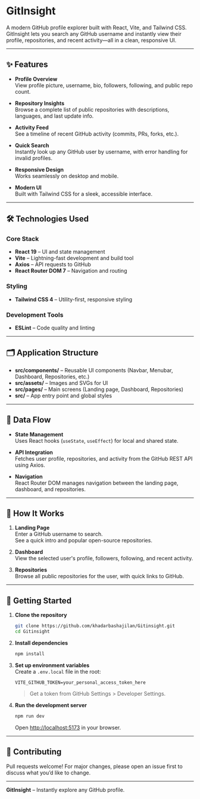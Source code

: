 # GitInsight

A modern GitHub profile explorer built with React, Vite, and Tailwind CSS. GitInsight lets you search any GitHub username and instantly view their profile, repositories, and recent activity—all in a clean, responsive UI.

---

## ✨ Features

- **Profile Overview**  
  View profile picture, username, bio, followers, following, and public repo count.

- **Repository Insights**  
  Browse a complete list of public repositories with descriptions, languages, and last update info.

- **Activity Feed**  
  See a timeline of recent GitHub activity (commits, PRs, forks, etc.).

- **Quick Search**  
  Instantly look up any GitHub user by username, with error handling for invalid profiles.

- **Responsive Design**  
  Works seamlessly on desktop and mobile.

- **Modern UI**  
  Built with Tailwind CSS for a sleek, accessible interface.

---

## 🛠️ Technologies Used

### Core Stack

- **React 19** – UI and state management
- **Vite** – Lightning-fast development and build tool
- **Axios** – API requests to GitHub
- **React Router DOM 7** – Navigation and routing

### Styling

- **Tailwind CSS 4** – Utility-first, responsive styling

### Development Tools

- **ESLint** – Code quality and linting

---

## 🗂️ Application Structure

- **src/components/** – Reusable UI components (Navbar, Menubar, Dashboard, Repositories, etc.)
- **src/assets/** – Images and SVGs for UI
- **src/pages/** – Main screens (Landing page, Dashboard, Repositories)
- **src/** – App entry point and global styles

---

## 🔄 Data Flow

- **State Management**  
  Uses React hooks (`useState`, `useEffect`) for local and shared state.

- **API Integration**  
  Fetches user profile, repositories, and activity from the GitHub REST API using Axios.

- **Navigation**  
  React Router DOM manages navigation between the landing page, dashboard, and repositories.

---

## 🚦 How It Works

1. **Landing Page**  
   Enter a GitHub username to search.  
   See a quick intro and popular open-source repositories.

2. **Dashboard**  
   View the selected user's profile, followers, following, and recent activity.

3. **Repositories**  
   Browse all public repositories for the user, with quick links to GitHub.

---

## 🚀 Getting Started

1. **Clone the repository**
   ```bash
   git clone https://github.com/khadarbashajilan/Gitinsight.git
   cd Gitinsight
   ```

2. **Install dependencies**
   ```bash
   npm install
   ```

3. **Set up environment variables**  
   Create a `.env.local` file in the root:
   ```env
   VITE_GITHUB_TOKEN=your_personal_access_token_here
   ```
   > Get a token from GitHub Settings > Developer Settings.

4. **Run the development server**
   ```bash
   npm run dev
   ```
   Open [http://localhost:5173](http://localhost:5173) in your browser.

---

## 🙌 Contributing

Pull requests welcome! For major changes, please open an issue first to discuss what you’d like to change.

---

**GitInsight** – Instantly explore any GitHub profile.